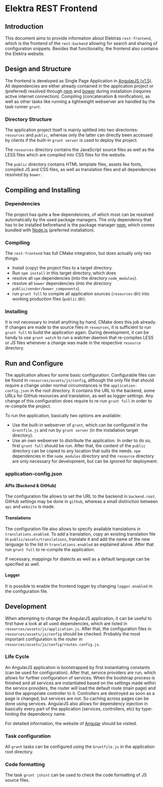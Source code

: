 # Elektra REST Frontend

## Introduction

This document aims to provide information about Elektras `rest-frontend`, which is the frontend of the `rest-backend` allowing for search and sharing of configuration snippets. Besides that functionality, the frontend also contains the Elektra website.

## Design and Structure

The frontend is developed as Single Page Application in [AngularJS (v1.5)](https://angularjs.org/). All dependencies are either already contained in the application project or (preferred) resolved through [npm](https://www.npmjs.com/) and [bower](https://bower.io/) during installation (requires active internet connection). Compiling (concatenation & minification), as well as other tasks like running a lightweight webserver are handled by the task runner `grunt`.

### Directory Structure

The application project itself is mainly splitted into two directories: `resources` and `public`, whereas only the latter can directly been accessed by clients if the built-in `grunt server` is used to deploy the project.

The `resources` directory contains the JavaScript source files as well as the LESS files which are compiled into CSS files for the website.

The `public` directory contains HTML template files, assets like fonts, compiled JS and CSS files, as well as translation files and all dependencies resolved by `bower`.

## Compiling and Installing

### Dependencies

The project has quite a few dependencies, of which most can be resolved automatically by the used package managers. The only dependency that has to be installed beforehand is the package manager [npm](https://www.npmjs.com/), which comes bundled with [Node.js](https://nodejs.org/) (preferred installation).

### Compiling

The `rest-frontend` has full CMake integration, but does actually only two things:
- Install (copy) the project files to a target directory.
- Run `npm install` in this target directory, which does
 - resolve all `npm` dependencies (into the directory `node_modules`).
 - resolve all `bower` dependencies (into the directory `public/vendor/bower_components`).
 - run `grunt full` to compile all application sources (`resources` dir) into working production files (`public` dir).

### Installing

It is not necessary to install anything by hand, CMake does this job already. If changes are made to the source files in `resources`, it is sufficient to run `grunt full` to build the application again. During development, it can be handy to use `grunt watch` to run a watcher daemon that re-compiles LESS or JS files whenever a change was made in the respective `resource` directory.

## Run and Configure

The application allows for some basic configuration. Configurable files can be found in `resources/assets/js/config`, although the only file that should require a change under normal circumstances is the `application-config.json` in the root directory. It contains the URL to the backend, some URLs for GitHub resources and translation, as well as logger settings. Any change of this configuration does require to re-run `grunt full` in order to re-compile the project.

To run the application, basically two options are available:
- Use the built-in webserver of `grunt`, which can be configured in the `Gruntfile.js` and run by `grunt server` (in the installation target directory).
- Use an own webserver to distribute the application. In order to do so, first `grunt full` should be run. After that, the content of the `public` directory can be copied to any location that suits the needs. `npm` dependencies in the `node_modules` directory and the `resource` directory are only necessary for development, but can be ignored for deployment.

### application-config.json

#### APIs (Backend & GitHub)

The configuration file allows to set the URL to the backend in `backend.root`. GitHub settings may be done in `github`, whereas a small distinction between `api` and `website` is made.

#### Translations

The configuration file also allows to specify available translations in `translations.enabled`. To add a translation, copy an existing translation file in `public/assets/translations`, translate it and add the name of the new language to the list in `translations.enabled` as explained above. After that run `grunt full` to re-compile the application.

If necessary, mappings for dialects as well as a default language can be specified as well.

#### Logger

It is possible to enable the frontend logger by changing `logger.enabled` in the configuration file.

## Development

When attempting to change the AngularJS application, it can be useful to first have a look at all used dependencies, which are listed in `resources/assets/js/application.js`. After that, the configuration files in `resources/assets/js/config` should be checked. Probably the most important configuration is the router in `resources/assets/js/config/routes.config.js`.

### Life Cycle

An AngularJS application is bootstrapped by first instantiating constants (can be used for configuration). After that, service providers are run, which allows for further configuration of services. When the bootstrap process is finished and all services are instantiated based on the settings made within the service providers, the router will load the default route (main page) and bind the appropriate controller to it. Controllers are destroyed as soon as a page is changed, but services are not. So caching across pages can be done using services. AngularJS also allows for dependency injection in basically every part of the application (services, controllers, etc) by type-hinting the dependency name.

For detailed information, the website of [Angular](https://angularjs.org/) should be visited.

### Task configuration

All `grunt` tasks can be configured using the `Gruntfile.js` in the application root directory.

### Code formatting

The task `grunt jshint` can be used to check the code formatting of JS source files.
